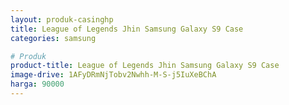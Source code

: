 ```yaml
---
layout: produk-casinghp
title: League of Legends Jhin Samsung Galaxy S9 Case
categories: samsung

# Produk
product-title: League of Legends Jhin Samsung Galaxy S9 Case
image-drive: 1AFyDRmNjTobv2Nwhh-M-S-j5IuXeBChA
harga: 90000
---
```


